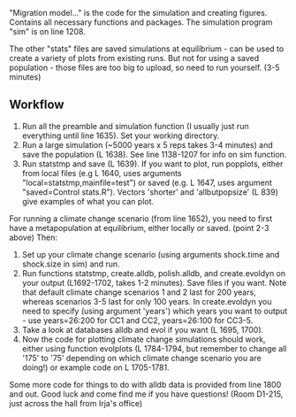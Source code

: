 "Migration model..." is the code for the simulation and creating figures. Contains all necessary functions and packages. The simulation program "sim" is on line 1208.

The other "stats" files are saved simulations at equilibrium - can be used to create a variety of plots from existing runs. But not for using a saved population - those files are too big to upload, so need to run yourself. (3-5 minutes)

## Workflow ##

1) Run all the preamble and simulation function (I usually just run everything until line 1635). Set your working directory.
2) Run a large simulation (~5000 years x 5 reps takes 3-4 minutes) and save the population (L 1638). See line 1138-1207 for info on sim function.
3) Run statstmp and save (L 1639).
If you want to plot, run popplots, either from local files (e.g L 1640, uses arguments "local=statstmp,mainfile=test") or saved (e.g. L 1647, uses argument "saved=Control stats.R"). Vectors 'shorter' and 'allbutpopsize' (L 839) give examples of what you can plot.

For running a climate change scenario (from line 1652), you need to first have a metapopulation at equilibrium, either locally or saved. (point 2-3 above)
Then: 
1) Set up your climate change scenario (using arguments shock.time and shock.size in sim) and run.
2) Run functions statstmp, create.alldb, polish.alldb, and create.evoldyn on your output (L1692-1702, takes 1-2 minutes). Save files if you want. Note that default climate change scenarios 1 and 2 last for 200 years, whereas scenarios 3-5 last for only 100 years. In create.evoldyn you need to specify (using argument 'years') which years you want to output - use years=26:200 for CC1 and CC2, years=26:100 for CC3-5.
3) Take a look at databases alldb and evol if you want (L 1695, 1700).
4) Now the code for plotting climate change simulations should work, either using function evolplots (L 1784-1794, but remember to change all '175' to '75' depending on which climate change scenario you are doing!) or example code on L 1705-1781.

Some more code for things to do with alldb data is provided from line 1800 and out.
Good luck and come find me if you have questions! (Room D1-215, just across the hall from Irja's office)
